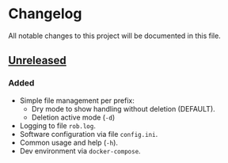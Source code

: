 # Changelog

All notable changes to this project will be documented in this file.

<!-- markdownlint-disable MD024 -->
## [Unreleased]

### Added

- Simple file management per prefix:
  - Dry mode to show handling without deletion (DEFAULT).
  - Deletion active mode (`-d`)
- Logging to file `rob.log`.
- Software configuration via file `config.ini`.
- Common usage and help (`-h`).
- Dev environment via `docker-compose`.

<!-- markdownlint-enable MD024 -->

[Unreleased]: https://github.com/deeagle/rob/compare/master...master
